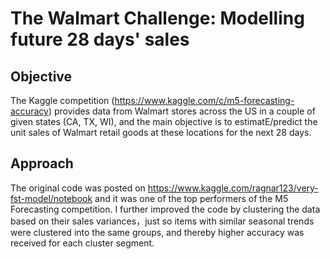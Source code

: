 # The Walmart Challenge: Modelling future 28 days' sales

## Objective
The Kaggle competition (https://www.kaggle.com/c/m5-forecasting-accuracy) provides data from Walmart stores across the US in a couple of given states (CA, TX, WI), and the main objective is to estimatE/predict the unit sales of Walmart retail goods at these locations for the next 28 days. 

## Approach
The original code was posted on https://www.kaggle.com/ragnar123/very-fst-model/notebook and it was one of the top performers of the M5 Forecasting competition. I further improved the code by clustering the data based on their sales variances，just so items with similar seasonal trends were clustered into the same groups, and thereby higher accuracy was received for each cluster segment. 

